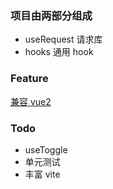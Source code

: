### 项目由两部分组成

- useRequest 请求库
- hooks 通用 hook

### Feature

[兼容 vue2](https://github.com/vueuse/vue-demi)

### Todo

- useToggle
- 单元测试
- 丰富 vite
